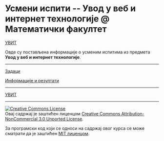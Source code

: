 # Усмени испити -- Увод у веб и интернет технологије @ Математички факултет

[УВИТ](../README.md)

Овде су постављена информације о усменим испитима из предмета **Увод у веб и интернет технологије**.  

---

[Задаци](./zadaci/README.md)

[Информације и резултати](./info/README.md)

---

[УВИТ](../README.md)

---

<a rel="license" href="http://creativecommons.org/licenses/by-nc/3.0/"><img alt="Creative Commons License" style="border-width:0" src="https://i.creativecommons.org/l/by-nc/3.0/88x31.png" /></a><br />Овај садржај је заштићен лиценцом <a rel="license" href="http://creativecommons.org/licenses/by-nc/3.0/">Creative Commons Attribution-NonCommercial 3.0 Unported License</a>.

За програмски код који се односи на садржај овог курса се може сматрати да је заштићен [MIT лиценцом](/LICENSE).